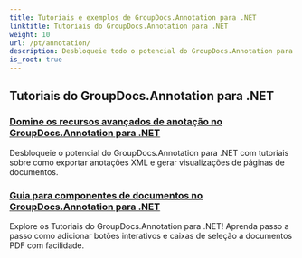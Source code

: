 ```yaml
---
title: Tutoriais e exemplos de GroupDocs.Annotation para .NET
linktitle: Tutoriais do GroupDocs.Annotation para .NET
weight: 10
url: /pt/annotation/
description: Desbloqueie todo o potencial do GroupDocs.Annotation para .NET com nossos tutoriais. Integre perfeitamente, melhore a colaboração e simplifique os fluxos de trabalho.
is_root: true
---
```

## Tutoriais do GroupDocs.Annotation para .NET
### [Domine os recursos avançados de anotação no GroupDocs.Annotation para .NET](./master-advanced-annotation-features/)
Desbloqueie o potencial do GroupDocs.Annotation para .NET com tutoriais sobre como exportar anotações XML e gerar visualizações de páginas de documentos.
### [Guia para componentes de documentos no GroupDocs.Annotation para .NET](./guide-to-document-components/)
Explore os Tutoriais do GroupDocs.Annotation para .NET! Aprenda passo a passo como adicionar botões interativos e caixas de seleção a documentos PDF com facilidade.